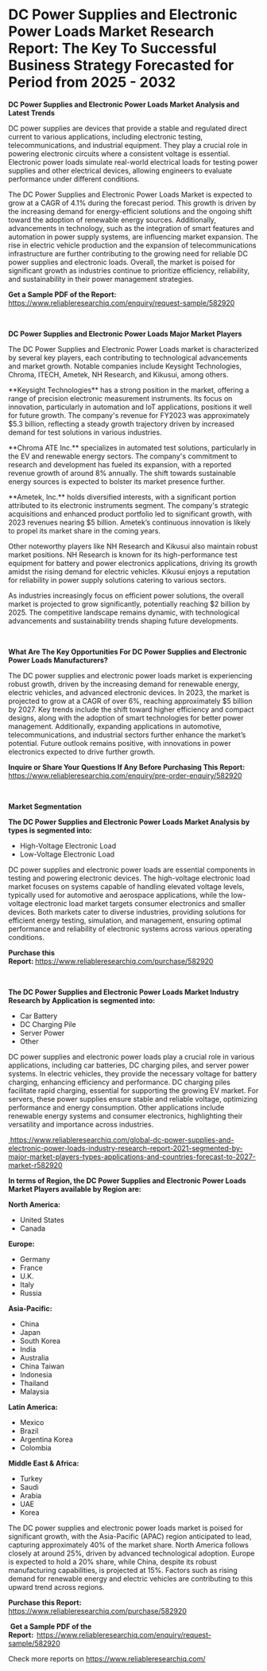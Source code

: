 <p><h1>DC Power Supplies and Electronic Power Loads Market Research Report: The Key To Successful Business Strategy Forecasted for Period from 2025 - 2032</h1></p><p><strong>DC Power Supplies and Electronic Power Loads Market Analysis and Latest Trends</strong></p>
<p><p>DC power supplies are devices that provide a stable and regulated direct current to various applications, including electronic testing, telecommunications, and industrial equipment. They play a crucial role in powering electronic circuits where a consistent voltage is essential. Electronic power loads simulate real-world electrical loads for testing power supplies and other electrical devices, allowing engineers to evaluate performance under different conditions.</p><p>The DC Power Supplies and Electronic Power Loads Market is expected to grow at a CAGR of 4.1% during the forecast period. This growth is driven by the increasing demand for energy-efficient solutions and the ongoing shift toward the adoption of renewable energy sources. Additionally, advancements in technology, such as the integration of smart features and automation in power supply systems, are influencing market expansion. The rise in electric vehicle production and the expansion of telecommunications infrastructure are further contributing to the growing need for reliable DC power supplies and electronic loads. Overall, the market is poised for significant growth as industries continue to prioritize efficiency, reliability, and sustainability in their power management strategies.</p></p>
<p><strong>Get a Sample PDF of the Report:&nbsp;</strong> <a href="https://www.reliableresearchiq.com/enquiry/request-sample/582920?utm_campaign=3259&utm_medium=2&utm_source=Github&utm_content=ia&utm_term=23032025&utm_id=dc-power-supplies-and-electronic-power-loads">https://www.reliableresearchiq.com/enquiry/request-sample/582920</a></p>
<p>&nbsp;</p>
<p><strong>DC Power Supplies and Electronic Power Loads Major Market Players</strong></p>
<p><p>The DC Power Supplies and Electronic Power Loads market is characterized by several key players, each contributing to technological advancements and market growth. Notable companies include Keysight Technologies, Chroma, ITECH, Ametek, NH Research, and Kikusui, among others.</p><p>**Keysight Technologies** has a strong position in the market, offering a range of precision electronic measurement instruments. Its focus on innovation, particularly in automation and IoT applications, positions it well for future growth. The company's revenue for FY2023 was approximately $5.3 billion, reflecting a steady growth trajectory driven by increased demand for test solutions in various industries.</p><p>**Chroma ATE Inc.** specializes in automated test solutions, particularly in the EV and renewable energy sectors. The company's commitment to research and development has fueled its expansion, with a reported revenue growth of around 8% annually. The shift towards sustainable energy sources is expected to bolster its market presence further.</p><p>**Ametek, Inc.** holds diversified interests, with a significant portion attributed to its electronic instruments segment. The company's strategic acquisitions and enhanced product portfolio led to significant growth, with 2023 revenues nearing $5 billion. Ametek’s continuous innovation is likely to propel its market share in the coming years.</p><p>Other noteworthy players like NH Research and Kikusui also maintain robust market positions. NH Research is known for its high-performance test equipment for battery and power electronics applications, driving its growth amidst the rising demand for electric vehicles. Kikusui enjoys a reputation for reliability in power supply solutions catering to various sectors.</p><p>As industries increasingly focus on efficient power solutions, the overall market is projected to grow significantly, potentially reaching $2 billion by 2025. The competitive landscape remains dynamic, with technological advancements and sustainability trends shaping future developments.</p></p>
<p>&nbsp;</p>
<p><strong>What Are The Key Opportunities For DC Power Supplies and Electronic Power Loads Manufacturers?</strong></p>
<p><p>The DC power supplies and electronic power loads market is experiencing robust growth, driven by the increasing demand for renewable energy, electric vehicles, and advanced electronic devices. In 2023, the market is projected to grow at a CAGR of over 6%, reaching approximately $5 billion by 2027. Key trends include the shift toward higher efficiency and compact designs, along with the adoption of smart technologies for better power management. Additionally, expanding applications in automotive, telecommunications, and industrial sectors further enhance the market’s potential. Future outlook remains positive, with innovations in power electronics expected to drive further growth.</p></p>
<p><strong>Inquire or Share Your Questions If Any Before Purchasing This Report:</strong> <a href="https://www.reliableresearchiq.com/enquiry/pre-order-enquiry/582920?utm_campaign=3259&utm_medium=2&utm_source=Github&utm_content=ia&utm_term=23032025&utm_id=dc-power-supplies-and-electronic-power-loads">https://www.reliableresearchiq.com/enquiry/pre-order-enquiry/582920</a></p>
<p>&nbsp;</p>
<p><strong>Market Segmentation</strong></p>
<p><strong>The DC Power Supplies and Electronic Power Loads Market Analysis by types is segmented into:</strong></p>
<p><ul><li>High-Voltage Electronic Load</li><li>Low-Voltage Electronic Load</li></ul></p>
<p><p>DC power supplies and electronic power loads are essential components in testing and powering electronic devices. The high-voltage electronic load market focuses on systems capable of handling elevated voltage levels, typically used for automotive and aerospace applications, while the low-voltage electronic load market targets consumer electronics and smaller devices. Both markets cater to diverse industries, providing solutions for efficient energy testing, simulation, and management, ensuring optimal performance and reliability of electronic systems across various operating conditions.</p></p>
<p><strong>Purchase this Report:&nbsp;</strong><a href="https://www.reliableresearchiq.com/purchase/582920?utm_campaign=3259&utm_medium=2&utm_source=Github&utm_content=ia&utm_term=23032025&utm_id=dc-power-supplies-and-electronic-power-loads">https://www.reliableresearchiq.com/purchase/582920</a></p>
<p>&nbsp;</p>
<p><strong>The DC Power Supplies and Electronic Power Loads Market Industry Research by Application is segmented into:</strong></p>
<p><ul><li>Car Battery</li><li>DC Charging Pile</li><li>Server Power</li><li>Other</li></ul></p>
<p><p>DC power supplies and electronic power loads play a crucial role in various applications, including car batteries, DC charging piles, and server power systems. In electric vehicles, they provide the necessary voltage for battery charging, enhancing efficiency and performance. DC charging piles facilitate rapid charging, essential for supporting the growing EV market. For servers, these power supplies ensure stable and reliable voltage, optimizing performance and energy consumption. Other applications include renewable energy systems and consumer electronics, highlighting their versatility and importance across industries.</p></p>
<p><a href="https://www.reliableresearchiq.com/global-dc-power-supplies-and-electronic-power-loads-industry-research-report-2021-segmented-by-major-market-players-types-applications-and-countries-forecast-to-2027-market-r582920?utm_campaign=3259&utm_medium=2&utm_source=Github&utm_content=ia&utm_term=23032025&utm_id=dc-power-supplies-and-electronic-power-loads">&nbsp;https://www.reliableresearchiq.com/global-dc-power-supplies-and-electronic-power-loads-industry-research-report-2021-segmented-by-major-market-players-types-applications-and-countries-forecast-to-2027-market-r582920</a></p>
<p><strong>In terms of Region, the DC Power Supplies and Electronic Power Loads Market Players available by Region are:</strong></p>
<p>
    <p> <strong> North America: </strong>
        <ul>
            <li>United States</li>
            <li>Canada</li>
        </ul>
        </p> 
    <p> <strong> Europe: </strong>
        <ul>
            <li>Germany</li>
            <li>France</li>
            <li>U.K.</li>
            <li>Italy</li>
            <li>Russia</li>
        </ul>
        </p> 
    <p> <strong> Asia-Pacific: </strong>
        <ul>
            <li>China</li>
            <li>Japan</li>
            <li>South Korea</li>
            <li>India</li>
            <li>Australia</li>
            <li>China Taiwan</li>
            <li>Indonesia</li>
            <li>Thailand</li>
            <li>Malaysia</li>
        </ul>
        </p> 
    <p> <strong> Latin America: </strong>
        <ul>
            <li>Mexico</li>
            <li>Brazil</li>
            <li>Argentina Korea</li>
            <li>Colombia</li>
        </ul>
        </p> 
    <p> <strong> Middle East & Africa: </strong>
        <ul>
            <li>Turkey</li>
            <li>Saudi</li>
            <li>Arabia</li>
            <li>UAE</li>
            <li>Korea</li>
        </ul>
    </p>
    </p>
<p><p>The DC power supplies and electronic power loads market is poised for significant growth, with the Asia-Pacific (APAC) region anticipated to lead, capturing approximately 40% of the market share. North America follows closely at around 25%, driven by advanced technological adoption. Europe is expected to hold a 20% share, while China, despite its robust manufacturing capabilities, is projected at 15%. Factors such as rising demand for renewable energy and electric vehicles are contributing to this upward trend across regions.</p></p>
<p><strong>Purchase this Report: </strong><a href="https://www.reliableresearchiq.com/purchase/582920?utm_campaign=3259&utm_medium=2&utm_source=Github&utm_content=ia&utm_term=23032025&utm_id=dc-power-supplies-and-electronic-power-loads">https://www.reliableresearchiq.com/purchase/582920</a></p>
<p>&nbsp;<strong>Get a Sample PDF of the Report:&nbsp;&nbsp;</strong><a href="https://www.reliableresearchiq.com/enquiry/request-sample/582920?utm_campaign=3259&utm_medium=2&utm_source=Github&utm_content=ia&utm_term=23032025&utm_id=dc-power-supplies-and-electronic-power-loads">https://www.reliableresearchiq.com/enquiry/request-sample/582920</a></p>
<p><strong></strong></p>
<p>Check more reports on <a href="https://www.reliableresearchiq.com/?utm_campaign=3259&utm_medium=2&utm_source=Github&utm_content=ia&utm_term=23032025&utm_id=dc-power-supplies-and-electronic-power-loads">https://www.reliableresearchiq.com/</a></p>